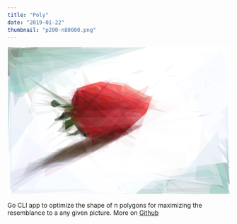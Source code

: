 ```yaml
---
title: "Poly"
date: "2019-01-22"
thumbnail: "p200-n80000.png"
---
```


![polygonal strawberry image](p200-n80000.png)

Go CLI app to optimize the shape of n polygons for maximizing the resemblance to a any given picture.
More on [Github](https://github.com/dmartzol/poly)
